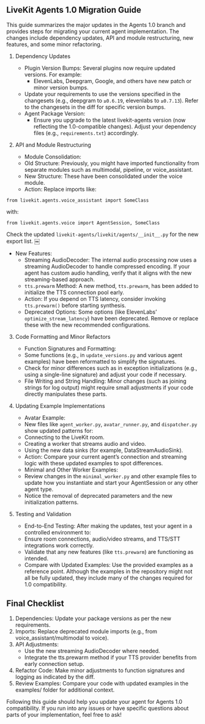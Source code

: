 ## LiveKit Agents 1.0 Migration Guide

This guide summarizes the major updates in the Agents 1.0 branch and provides steps for migrating your current agent implementation. The changes include dependency updates, API and module restructuring, new features, and some minor refactoring.

1. Dependency Updates
	*	Plugin Version Bumps:
	Several plugins now require updated versions. For example:
		*	ElevenLabs, Deepgram, Google, and others have new patch or minor version bumps.
	*	Update your requirements to use the versions specified in the changesets (e.g., deepgram to `≥0.6.19`, elevenlabs to `≥0.7.13`).
	Refer to the changesets in the diff for specific version bumps.
	*	Agent Package Version:
		* Ensure you upgrade to the latest livekit-agents version (now reflecting the 1.0-compatible changes). Adjust your dependency files (e.g., `requirements.txt`) accordingly.

2. API and Module Restructuring
	*	Module Consolidation:
	*	Old Structure: Previously, you might have imported functionality from separate modules such as multimodal, pipeline, or voice_assistant.
	*	New Structure: These have been consolidated under the voice module.
	*	Action: Replace imports like:

`from livekit.agents.voice_assistant import SomeClass`

with:

`from livekit.agents.voice import AgentSession, SomeClass`


Check the updated `livekit-agents/livekit/agents/__init__.py` for the new export list.   ￼

*	New Features:
	*	Streaming AudioDecoder:
	The internal audio processing now uses a streaming AudioDecoder to handle compressed encoding. If your agent has custom audio handling, verify that it aligns with the new streaming-based approach.
	*	`tts.prewarm` Method:
	A new method, `tts.prewarm`, has been added to initialize the TTS connection pool early.
	*	Action: If you depend on TTS latency, consider invoking `tts.prewarm()` before starting synthesis.
	*	Deprecated Options:
	Some options (like ElevenLabs’ `optimize_stream_latency`) have been deprecated. Remove or replace these with the new recommended configurations.
	
3. Code Formatting and Minor Refactors
	*	Function Signatures and Formatting:
	*	Some functions (e.g., in `update_versions.py` and various agent examples) have been reformatted to simplify the signatures.
	*	Check for minor differences such as in exception initializations (e.g., using a single-line signature) and adjust your code if necessary.
	*	File Writing and String Handling:
	Minor changes (such as joining strings for log output) might require small adjustments if your code directly manipulates these parts.

4. Updating Example Implementations
	*	Avatar Example:
	*	New files like `agent_worker.py`, `avatar_runner.py`, and `dispatcher.py` show updated patterns for:
	*	Connecting to the LiveKit room.
	*	Creating a worker that streams audio and video.
	*	Using the new data sinks (for example, DataStreamAudioSink).
	*	Action: Compare your current agent’s connection and streaming logic with these updated examples to spot differences.
	*	Minimal and Other Worker Examples:
	*	Review changes in the `minimal_worker.py` and other example files to update how you instantiate and start your AgentSession or any other agent type.
	*	Notice the removal of deprecated parameters and the new initialization patterns.

5. Testing and Validation
	*	End-to-End Testing:
	After making the updates, test your agent in a controlled environment to:
	*	Ensure room connections, audio/video streams, and TTS/STT integrations work correctly.
	*	Validate that any new features (like `tts.prewarm`) are functioning as intended.
	*	Compare with Updated Examples:
	Use the provided examples as a reference point. Although the examples in the repository might not all be fully updated, they include many of the changes required for 1.0 compatibility.

## Final Checklist

1.	Dependencies: Update your package versions as per the new requirements.
2.	Imports: Replace deprecated module imports (e.g., from voice_assistant/multimodal to voice).
3.	API Adjustments:
	*	Use the new streaming AudioDecoder where needed.
	*	Integrate the tts.prewarm method if your TTS provider benefits from early connection setup.
4.	Refactor Code: Make minor adjustments to function signatures and logging as indicated by the diff.
5.	Review Examples: Compare your code with updated examples in the examples/ folder for additional context.

Following this guide should help you update your agent for Agents 1.0 compatibility. If you run into any issues or have specific questions about parts of your implementation, feel free to ask!